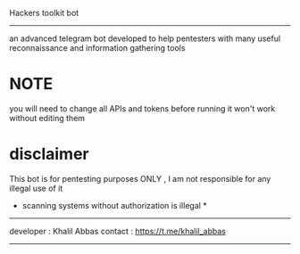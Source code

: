 Hackers toolkit bot
****************************

an advanced telegram bot developed to help pentesters with many useful reconnaissance and information gathering tools

# NOTE 
you will need to change all APIs and tokens before running
it won't work without editing them



# disclaimer
This bot is for pentesting purposes ONLY , I am not responsible for any illegal use of it
* scanning systems without authorization is illegal *


**************************************

developer : Khalil Abbas
contact : https://t.me/khalil_abbas

**************************************
